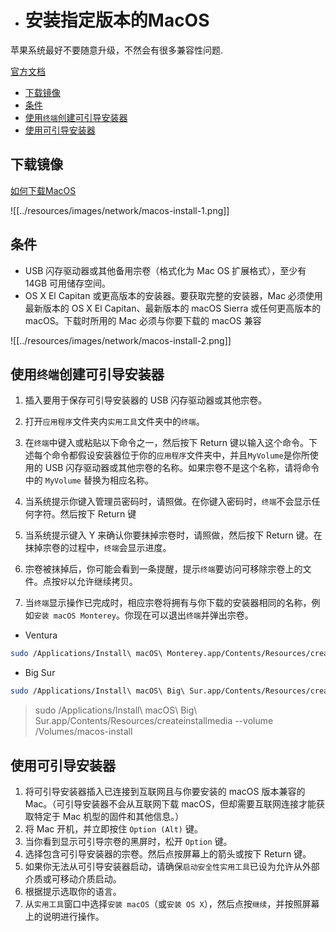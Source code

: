 - # 安装指定版本的MacOS  

苹果系统最好不要随意升级，不然会有很多兼容性问题.  

[官方文档](https://support.apple.com/zh-cn/HT201372)  

- [下载镜像](#下载镜像)
- [条件](#条件)
- [使用`终端`创建可引导安装器](#使用终端创建可引导安装器)
- [使用可引导安装器](#使用可引导安装器)


## 下载镜像  

[如何下载MacOS](https://support.apple.com/zh-cn/HT211683)  


![[../resources/images/network/macos-install-1.png]]


## 条件  
- USB 闪存驱动器或其他备用宗卷（格式化为 Mac OS 扩展格式），至少有 14GB 可用储存空间。
- OS X El Capitan 或更高版本的安装器。要获取完整的安装器，Mac 必须使用最新版本的 OS X El Capitan、最新版本的 macOS Sierra 或任何更高版本的 macOS。下载时所用的 Mac 必须与你要下载的 macOS 兼容  


![[../resources/images/network/macos-install-2.png]]


## 使用`终端`创建可引导安装器

1. 插入要用于保存可引导安装器的 USB 闪存驱动器或其他宗卷。 
2. 打开`应用程序`文件夹内`实用工具`文件夹中的`终端`。  
3. 在`终端`中键入或粘贴以下命令之一，然后按下 Return 键以输入这个命令。下述每个命令都假设安装器位于你的`应用程序`文件夹中，并且`MyVolume`是你所使用的 USB 闪存驱动器或其他宗卷的名称。如果宗卷不是这个名称，请将命令中的 `MyVolume` 替换为相应名称。   

4. 当系统提示你键入管理员密码时，请照做。在你键入密码时，`终端`不会显示任何字符。然后按下 Return 键  
5. 当系统提示键入 Y 来确认你要抹掉宗卷时，请照做，然后按下 Return 键。在抹掉宗卷的过程中，`终端`会显示进度。
6. 宗卷被抹掉后，你可能会看到一条提醒，提示`终端`要访问可移除宗卷上的文件。点按`好`以允许继续拷贝。 
7. 当`终端`显示操作已完成时，相应宗卷将拥有与你下载的安装器相同的名称，例如`安装 macOS Monterey`。你现在可以退出`终端`并弹出宗卷。

- Ventura
```sh
sudo /Applications/Install\ macOS\ Monterey.app/Contents/Resources/createinstallmedia --volume /Volumes/MyVolume
```

- Big Sur  
```sh
sudo /Applications/Install\ macOS\ Big\ Sur.app/Contents/Resources/createinstallmedia --volume /Volumes/MyVolume
```

> sudo /Applications/Install\ macOS\ Big\ Sur.app/Contents/Resources/createinstallmedia --volume /Volumes/macos-install

## 使用可引导安装器
1. 将可引导安装器插入已连接到互联网且与你要安装的 macOS 版本兼容的 Mac。（可引导安装器不会从互联网下载 macOS，但却需要互联网连接才能获取特定于 Mac 机型的固件和其他信息。）
2. 将 Mac 开机，并立即按住 `Option (Alt)` 键。
3. 当你看到显示可引导宗卷的黑屏时，松开 `Option` 键。
4. 选择包含可引导安装器的宗卷。然后点按屏幕上的箭头或按下 Return 键。 
5. 如果你无法从可引导安装器启动，请确保`启动安全性实用工具`已设为允许从外部介质或可移动介质启动。
6. 根据提示选取你的语言。
7. 从`实用工具`窗口中选择`安装 macOS`（或`安装 OS X`），然后点按`继续`，并按照屏幕上的说明进行操作。
